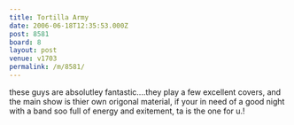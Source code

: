 ```yaml
---
title: Tortilla Army
date: 2006-06-18T12:35:53.000Z
post: 8581
board: 8
layout: post
venue: v1703
permalink: /m/8581/
---
```

these guys are absolutley fantastic....they play a few excellent covers, and the main show is thier own origonal material, if your in need of a good night with a band soo full of energy and exitement, ta is the one for u.!
